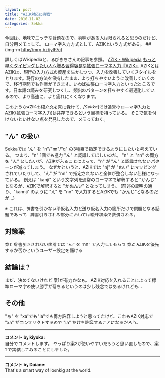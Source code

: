 ```yaml
---
layout: post
title: "AZIK対応に挑戦"
date: 2010-11-02
categories: Sekka
---
```

今回は、地味でニッチな話題なので、興味がある人は限られると思うのだけど、自分用メモとして。
ローマ字入力方式として、AZIKという方式がある。
 ##(img-m http://mrg.bz/jylF7c)

 詳しくはWikipediaと、るびきちさんの記事を参照。
 [AZIK - Wikipedia](http://ja.wikipedia.org/wiki/AZIK)
 [もっと早くタイピングしたい人へ贈る習得容易な拡張ローマ字入力『AZIK』](http://d.hatena.ne.jp/rubikitch/20101101/azik)
   AZIKとは
 AZIKは、現行の入力方式の資産を生かしつつ、入力を改善していくスタイルを
 とります。現行の方法を保持したまま、より打ちやすいように改善していくの
 で、移行期間でも作業ができます。いわば拡張ローマ字入力といったところで
 す。日本語の読みを研究しつくし、頻出のパターンを打ちやすく最適化してい
 るので、より高速に、より疲れにくくなります。

このようなAZIKの紹介文を真に受けて、*[Sekka*]では通常のローマ字入力とAZIK(拡張ローマ字入力)は共存できるという目標を持っている。
そこで気を付けないといけない点を発見したので、メモっておく。

## "ん" の扱い
Sekkaでは "ん" を "n"/"nn"/"q" の3種類で指定できるようにしたいと考えている。
つまり、"n" 1個でも極力 "ん" と認識してほしいのだ。
"n" と "nn" の両方を "ん" としたいが、AZIKが入ることによって、"n" が "ん" と認識されないパターンが減ってしまう。
なぜかというと、AZIKでは "nj" が "ぬい" にマッピングされていたりして、"ん" が "nn" で指定されないと全体が整合しない仕様になっている。
例えば "kanji" という文字列を通常のローマ字で解釈すると "かんじ" となるが、AZIKで解釈すると "かぬんい" となってしまう。
(前述の説明の通り、"kannji" のように "ん" を "nn" で入力するとAZIKでも "かんじ"となるのだが…)

※ これは、辞書を引かない平仮名入力と送り仮名入力の箇所だけで問題となる話題であって、辞書引きされる部分においては曖昧検索で救済される。

## 対策案
案1: 辞書引きされない箇所では "ん" を "nn" で入力してもらう
案2: AZIKを優先するか否かというユーザー設定を儲ける

## 結論は？
まだ、決めてないけれど 案1が有力かなぁ。
AZIK対応を入れることによって標準ローマ字の使い勝手が落ちるというのは少し残念ではあるけれども…

## その他
"ぁ" を "xa"でも"la"でも両方許容しようと思ってたけど、これもAZIK対応で "xa" がコンフリクトするので "la" だけを許容することになるだろう。



---

**コメント by kiyoka:**  
自分でコメントします。
やっぱり案2が使いやすいだろうと思い直したので、案2で実装してみることにしました。




---

**コメント by Daiane:**  
That's a smart way of loonkig at the world.
